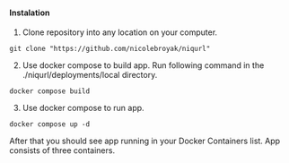 #### Instalation

1. Clone repository into any location on your computer.
   
```
git clone "https://github.com/nicolebroyak/niqurl"
```

2. Use docker compose to build app. Run following command in the ./niqurl/deployments/local directory.

```
docker compose build
```

3. Use docker compose to run app.

```
docker compose up -d
```

After that you should see app running in your Docker Containers list. App consists of three containers.